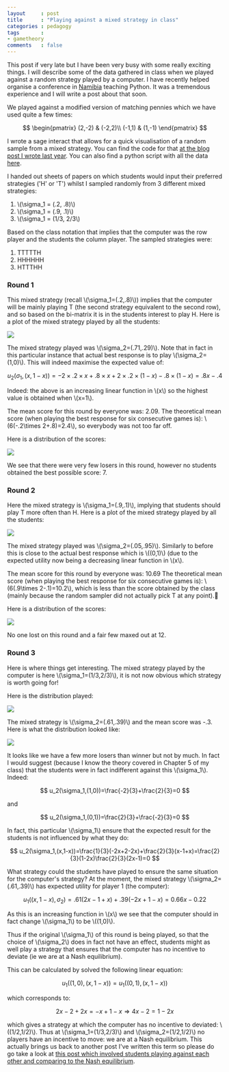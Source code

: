 ```yaml
---
layout     : post
title      : "Playing against a mixed strategy in class"
categories : pedagogy
tags       :
- gametheory
comments   : false
---
```


This post if very late but I have been very busy with some really exciting things.
I will describe some of the data gathered in class when we played against a random strategy played by a computer.
I have recently helped organise a conference in [Namibia](www.python-namibia.org) teaching Python.
It was a tremendous experience and I will write a post about that soon.

We played against a modified version of matching pennies which we have used quite a few times:

$$
\begin{pmatrix}
(2,-2) & (-2,2)\\
(-1,1) & (1,-1)
\end{pmatrix}
$$

I wrote a sage interact that allows for a quick visualisation of a random sample from a mixed strategy.
You can find the code for that [at the blog post I wrote last year](http://drvinceknight.blogspot.co.uk/2014/02/best-responses-to-mixed-strategies-in.html).
You can also find a python script with all the data [here](https://gist.github.com/d9af5f1bc6b24b9033d2).

I handed out sheets of papers on which students would input their preferred strategies ('H' or 'T') whilst I sampled randomly from 3 different mixed strategies:

1. \\(\sigma_1 = (.2, .8)\\)
2. \\(\sigma_1 = (.9, .1)\\)
3. \\(\sigma_1 = (1/3, 2/3\\)

Based on the class notation that implies that the computer was the row player and the students the column player.
The sampled strategies were:

1. TTTTTH
2. HHHHHH
3. HTTTHH

### Round 1

This mixed strategy (recall \\(\sigma_1=(.2,.8)\\)) implies that the computer will be mainly playing T (the second strategy equivalent to the second row), and so based on the bi-matrix it is in the students interest to play H.
Here is a plot of the mixed strategy played by all the students:

![]({{site.baseurl}}/assets/images/0strategiesvbestresponse.png)

The mixed strategy played was \\(\sigma_2=(.71,.29)\\).
Note that in fact in this particular instance that actual best response is to play \\(\sigma_2=(1,0)\\).
This will indeed maximise the expected value of:

$$
u_2(\sigma_1, (x, 1-x)) = -2 \times .2 \times x + .8 \times x + 2 \times .2 \times (1-x) - .8 \times (1-x) = .8x-.4
$$

Indeed: the above is an increasing linear function in \\(x\\) so the highest value is obtained when \\(x=1\\).

The mean score for this round by everyone was: 2.09.
The theoretical mean score (when playing the best response for six consecutive games is): \\(6(-.2\times 2+.8)=2.4\\), so everybody was not too far off.

Here is a distribution of the scores:

![]({{site.baseurl}}/assets/images/0score_histogram.png)

We see that there were very few losers in this round, however no students obtained the best possible score: 7.

### Round 2

Here the mixed strategy is \\(\sigma_1=(.9,.1)\\), implying that students should play T more often than H.
Here is a plot of the mixed strategy played by all the students:

![]({{site.baseurl}}/assets/images/1strategiesvbestresponse.png)

The mixed strategy played was \\(\sigma_2=(.05,.95)\\).
Similarly to before this is close to the actual best response which is \\((0,1)\\) (due to the expected utility now being a decreasing linear function in \\(x\\).

The mean score for this round by everyone was: 10.69
The theoretical mean score (when playing the best response for six consecutive games is): \\(6(.9\times 2-.1)=10.2\\), which is less than the score obtained by the class (mainly because the random sampler did not actually pick T at any point).

Here is a distribution of the scores:

![]({{site.baseurl}}/assets/images/1score_histogram.png)

No one lost on this round and a fair few maxed out at 12.


### Round 3

Here is where things get interesting.
The mixed strategy played by the computer is here \\(\sigma_1=(1/3,2/3)\\), it is not now obvious which strategy is worth going for!

Here is the distribution played:

![]({{site.baseurl}}/assets/images/2strategiesvbestresponse.png)

The mixed strategy is \\(\sigma_2=(.61,.39)\\) and the mean score was -.3.
Here is what the distribution looked like:

![]({{site.baseurl}}/assets/images/2score_histogram.png)

It looks like we have a few more losers than winner but not by much.
In fact I would suggest (because I know the theory covered in Chapter 5 of my class) that the students were in fact indifferent against this \\(\sigma_1\\).
Indeed:

$$
u_2(\sigma_1,(1,0))=\frac{-2}{3}+\frac{2}{3}=0
$$

and

$$
u_2(\sigma_1,(0,1))=\frac{2}{3}+\frac{-2}{3}=0
$$

In fact, this particular \\(\sigma_1\\) ensure that the expected result for the students is not influenced by what they do:

$$
u_2(\sigma_1,(x,1-x))=\frac{1}{3}(-2x+2-2x)+\frac{2}{3}(x-1+x)=\frac{2}{3}(1-2x)\frac{2}{3}(2x-1)=0
$$

What strategy could the students have played to ensure the same situation for the computer's strategy?
At the moment, the mixed strategy \\(\sigma_2=(.61,.39)\\) has expected utility for player 1 (the computer):

$$
u_1((x,1-x), \sigma_2)=.61(2x-1+x)+.39(-2x+1-x)=0.66x - 0.22
$$

As this is an increasing function in \\(x\\) we see that the computer should in fact change \\(\sigma_1\\) to be \\((1,0)\\).

Thus if the original \\(\sigma_1\\) of this round is being played, so that the choice of \\(\sigma_2\\) does in fact not have an effect, students might as well play a strategy that ensures that the computer has no incentive to deviate (ie we are at a Nash equilibrium).

This can be calculated by solved the following linear equation:

$$
u_1((1,0),(x,1-x))=u_1((0,1),(x,1-x))
$$

which corresponds to:

$$
2x-2+2x=-x+1-x \Rightarrow 4x-2=1-2x
$$

which gives a strategy at which the computer has no incentive to deviated: \\((1/2,1/2)\\).
Thus at \\(\sigma_1=(1/3,2/3)\\) and \\(\sigma_2=(1/2,1/2)\\) no players have an incentive to move: we are at a Nash equilibrium.
This actually brings us back to another post I've written this term so please do go take a look at [this post which involved students playing against each other and comparing to the Nash equilibrium]({{site.baseurl}}/pedagogy/2015/01/26/introducing-game-theory-to-my-class/).
